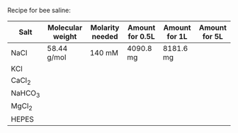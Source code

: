 Recipe for bee saline:


| Salt      | Molecular weight | Molarity needed | Amount for 0.5L | Amount for 1L | Amount for 5L |
| --------- | ---------------- | --------------- | --------------- | ------------- | ------------- |
| NaCl      | 58.44 g/mol      | 140 mM          | 4090.8 mg       | 8181.6 mg     |               |
| KCl       |                  |                 |                 |               |               |
| CaCl$_2$  |                  |                 |                 |               |               |
| NaHCO$_3$ |                  |                 |                 |               |               |
| MgCl$_2$  |                  |                 |                 |               |               |
| HEPES     |                  |                 |                 |               |               |
